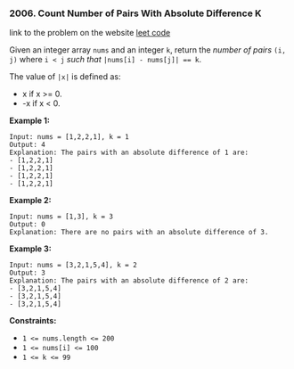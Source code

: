### 2006. Count Number of Pairs With Absolute Difference K

link to the problem on the website [leet code](https://leetcode.com/problems/count-number-of-pairs-with-absolute-difference-k/)

Given an integer array `nums` and an integer `k`, return the _number of pairs_ `(i, j)` where `i < j` _such that_ `|nums[i] - nums[j]| == k`.

The value of `|x|` is defined as:

- x if x >= 0.
- -x if x < 0.

__Example 1:__
```
Input: nums = [1,2,2,1], k = 1
Output: 4
Explanation: The pairs with an absolute difference of 1 are:
- [1,2,2,1]
- [1,2,2,1]
- [1,2,2,1]
- [1,2,2,1]
```  
__Example 2:__
```
Input: nums = [1,3], k = 3
Output: 0
Explanation: There are no pairs with an absolute difference of 3.
```
__Example 3:__
```
Input: nums = [3,2,1,5,4], k = 2
Output: 3
Explanation: The pairs with an absolute difference of 2 are:
- [3,2,1,5,4]
- [3,2,1,5,4]
- [3,2,1,5,4]
```

__Constraints:__

- `1 <= nums.length <= 200`
- `1 <= nums[i] <= 100`
- `1 <= k <= 99`